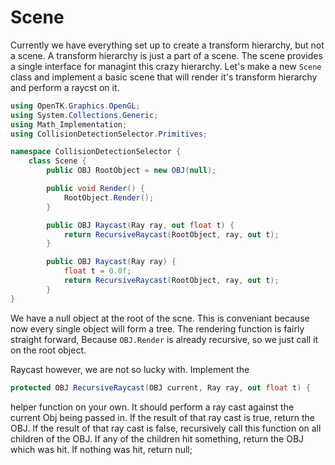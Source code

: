 # Scene

Currently we have everything set up to create a transform hierarchy, but not a scene. A transform hierarchy is just a part of a scene. The scene provides a single interface for managint this crazy hierarchy. Let's make a new ```Scene``` class and implement a basic scene that will render it's transform hierarchy and perform a raycst on it.

```cs
using OpenTK.Graphics.OpenGL;
using System.Collections.Generic;
using Math_Implementation;
using CollisionDetectionSelector.Primitives;

namespace CollisionDetectionSelector {
    class Scene {
        public OBJ RootObject = new OBJ(null);

        public void Render() {
            RootObject.Render();
        }

        public OBJ Raycast(Ray ray, out float t) {
            return RecursiveRaycast(RootObject, ray, out t);
        }

        public OBJ Raycast(Ray ray) {
            float t = 0.0f;
            return RecursiveRaycast(RootObject, ray, out t);
        }
}
```

We have a null object at the root of the scne. This is conveniant because now every single object will form a tree. The rendering function is fairly straight forward,  Because ```OBJ.Render``` is already recursive, so we just call it on the root object.

Raycast however, we are not so lucky with. Implement the 

```cs
protected OBJ RecursiveRaycast(OBJ current, Ray ray, out float t) {
 ```
 
 helper function on your own. It should perform a ray cast against the current Obj being passed in. If the result of that ray cast is true, return the OBJ. If the result of that ray cast is false, recursively call this function on all children of the OBJ. If any of the children hit something, return the OBJ which was hit. If nothing was hit, return null;